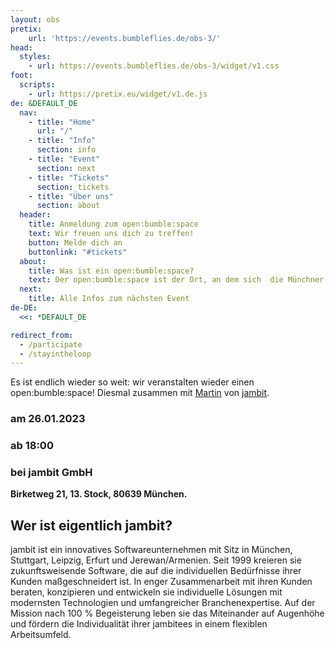 ```yaml
---
layout: obs
pretix:
    url: 'https://events.bumbleflies.de/obs-3/'
head:
  styles:
    - url: https://events.bumbleflies.de/obs-3/widget/v1.css
foot:  
  scripts:
    - url: https://pretix.eu/widget/v1.de.js
de: &DEFAULT_DE
  nav:
    - title: "Home"
      url: "/"
    - title: "Info"
      section: info
    - title: "Event"
      section: next
    - title: "Tickets"
      section: tickets
    - title: "Über uns"
      section: about
  header:
    title: Anmeldung zum open:bumble:space
    text: Wir freuen uns dich zu treffen!
    button: Melde dich an
    buttonlink: "#tickets"
  about:
    title: Was ist ein open:bumble:space?
    text: Der open:bumble:space ist der Ort, an dem sich  die Münchner User Group zum Thema 'Agile' versammelt. Wir treffen uns alle zwei Monate zu einem Open Space. Wir wissen, dass Agilität auf ständigem Lernen basiert. Wir glauben, dass wir besser und schneller lernen, wenn wir unsere Erfahrungen miteinander austauschen, in einem ungezwungenen Rahmen, kein Vortrag sondern AdHoc.
  next:
    title: Alle Infos zum nächsten Event
de-DE:
  <<: *DEFAULT_DE

redirect_from:
  - /participate
  - /stayintheloop
---
```


Es ist endlich wieder so weit: wir veranstalten wieder einen open:bumble:space!
Diesmal zusammen mit [Martin](https://www.linkedin.com/in/martin-aigner-865064193/) von [jambit](https://www.jambit.com/).

### am 26.01.2023
### ab 18:00
### bei jambit GmbH
**Birketweg 21, 13. Stock, 80639 München.**

## Wer ist eigentlich jambit?
jambit ist ein innovatives Softwareunternehmen mit Sitz in München, Stuttgart, Leipzig, Erfurt und Jerewan/Armenien. Seit 1999 kreieren sie zukunftsweisende Software, die auf die individuellen Bedürfnisse ihrer Kunden maßgeschneidert ist. In enger Zusammenarbeit mit ihren Kunden beraten, konzipieren und entwickeln sie individuelle Lösungen mit modernsten Technologien und umfangreicher Branchenexpertise.
Auf der Mission nach 100 % Begeisterung leben sie das Miteinander auf Augenhöhe und fördern die Individualität ihrer jambitees in einem flexiblen Arbeitsumfeld.
